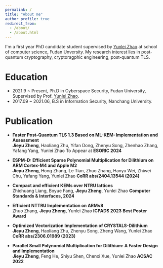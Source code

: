 ```yaml
---
permalink: /
title: "About me"
author_profile: true
redirect_from: 
  - /about/
  - /about.html
---
```


I'm a first year PhD candidate student supervised by [Yunlei Zhao](https://cs.fudan.edu.cn/3f/ba/c25909a278458/page.htm) at school of computer science, Fudan Unversity. My research interest lies in post-quantum cryptography, cryptoragphic engineering, post-quantum TLS.

Education
======
* 2021.9 ~ Present, Ph.D in Cyberspace Security, Fudan University, Supervised by Prof. [Yunlei Zhao](https://cs.fudan.edu.cn/3f/ba/c25909a278458/page.htm).
* 2017.09 ~ 2021.06, B.S in Information Security, Nanchang University.



Publication
======
- **Faster Post-Quantum TLS 1.3 Based on ML-KEM: Implementation and Assessment**<br>
**Jieyu Zheng**, Haoliang Zhu, Yifan Dong, Zhenyu Song, Zhenhao Zhang, Yafang Yang, Yunlei Zhao
To Appear at **ESORIC 2024**

- **ESPM-D: Efficient Sparse Polynomial Multiplication for Dilithium on ARM Cortex-M4 and Apple M2**<br>
**Jieyu Zheng**, Hong Zhang, Le Tian, Zhuo Zhang, Hanyu Wei, Zhiwei Chu, Yafang Yang, Yunlei Zhao
**CoRR abs/2404.13544 (2024)**

- **Compact and efficient KEMs over NTRU lattices**<br>
Zhichuang Liang, Boyue Fang, **Jieyu Zheng**,  Yunlei Zhao
**Computer Standards & Interfaces, 2024**

- **Efficient NTTRU Implementation on ARMv8**<br>
Zhuo Zhang, **Jieyu Zheng**, Yunlei Zhao
**ICPADS 2023**
**Best Poster Award**

- **Optimized Vectorization Implementation of CRYSTALS-Dilithium**<br>
**Jieyu Zheng**, Haoliang Zhu, Zhenyu Song, Zheng Wang, Yunlei Zhao
**CoRR abs/2306.01989 (2023)**

- **Parallel Small Polynomial Multiplication for Dilithium: A Faster Design and Implementation**<br>
**Jieyu Zheng**, Feng He, Shiyu Shen, Chenxi Xue, Yunlei Zhao
**ACSAC 2022**

  


